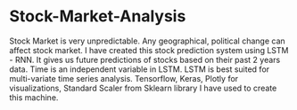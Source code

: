 # Stock-Market-Analysis
Stock Market is very unpredictable. Any geographical, political change can affect stock market. I have created this stock prediction system using LSTM - RNN. It gives us future predictions of stocks based
on their past 2 years data. Time is an independent variable in LSTM. LSTM is best suited for multi-variate time series analysis.
Tensorflow, Keras, Plotly for visualizations, Standard Scaler from Sklearn library I have used to create this machine.
